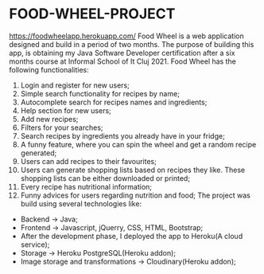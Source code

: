 # FOOD-WHEEL-PROJECT
https://foodwheelapp.herokuapp.com/
Food Wheel is a web application designed and build in a period of two months. The purpose of building this app, is 
obtaining my Java Software Developer certification after a six months course at Informal School of It Cluj 2021.
Food Wheel has the following functionalities:
1. Login and register for new users;
2. Simple search functionality for recipes by name;
3. Autocomplete search for recipes names and ingredients;
4. Help section for new users;
5. Add new recipes;
6. Filters for your searches;
7. Search recipes by ingredients you already have in your fridge;
8. A funny feature, where you can spin the wheel and get a random recipe generated;
9. Users can add recipes to their favourites; 
10. Users can generate shopping lists based on recipes they like. These shopping lists can be either downloaded or printed;
11. Every recipe has nutritional information;
12. Funny advices for users regarding nutrition and food;
The project was build using several technologies like:
- Backend -> Java;
- Frontend -> Javascript, jQuerry, CSS, HTML, Bootstrap;
- After the development phase, I deployed the app to Heroku(A cloud service);
- Storage -> Heroku PostgreSQL(Heroku addon);
- Image storage and transformations -> Cloudinary(Heroku addon);   








